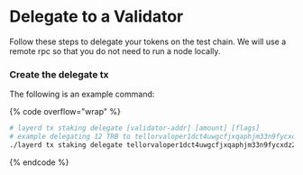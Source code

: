 # Delegate to a Validator

Follow these steps to delegate your tokens on the test chain. We will use a remote rpc so that you do not need to run a node locally.

### Create the delegate tx

The following is an example command:

{% code overflow="wrap" %}
```sh
# layerd tx staking delegate [validator-addr] [amount] [flags]
# example delegating 12 TRB to tellorvaloper1dct4uwgcfjxqaphjm33n9fycxdz2m6
./layerd tx staking delegate tellorvaloper1dct4uwgcfjxqaphjm33n9fycxdz2m6 12000000loya --from YOUR_ACCOUNT_NAME --fees 5loya --chain-id layertest-4 --node https://node-palmito.tellorlayer.com/rpc/
```
{% endcode %}
